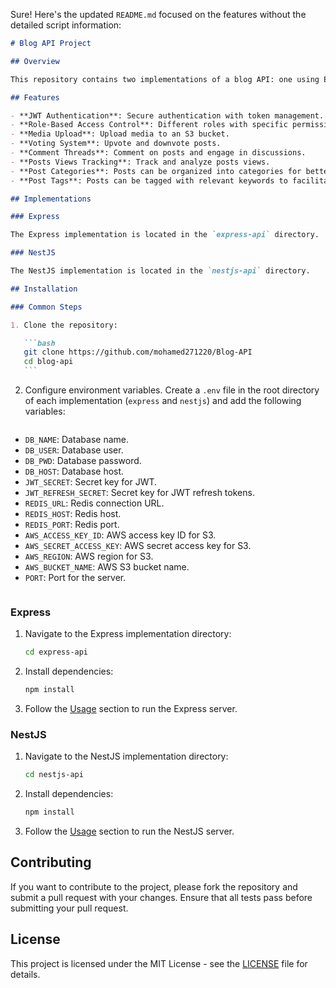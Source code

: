 Sure! Here's the updated `README.md` focused on the features without the detailed script information:

````markdown
# Blog API Project

## Overview

This repository contains two implementations of a blog API: one using Express and the other using NestJS. Both implementations include a JWT authentication system with token management, role-based authorization, media upload to an S3 bucket, upvote and downvote functionality for posts, comment threads on posts, posts views tracking, and management of post categories and tags.

## Features

- **JWT Authentication**: Secure authentication with token management.
- **Role-Based Access Control**: Different roles with specific permissions.
- **Media Upload**: Upload media to an S3 bucket.
- **Voting System**: Upvote and downvote posts.
- **Comment Threads**: Comment on posts and engage in discussions.
- **Posts Views Tracking**: Track and analyze posts views.
- **Post Categories**: Posts can be organized into categories for better content management and navigation.
- **Post Tags**: Posts can be tagged with relevant keywords to facilitate searching and filtering.

## Implementations

### Express

The Express implementation is located in the `express-api` directory.

### NestJS

The NestJS implementation is located in the `nestjs-api` directory.

## Installation

### Common Steps

1. Clone the repository:

   ```bash
   git clone https://github.com/mohamed271220/Blog-API
   cd blog-api
   ```
````

2. Configure environment variables. Create a `.env` file in the root directory of each implementation (`express` and `nestjs`) and add the following variables:

   ```dotenv

   ```

- `DB_NAME`: Database name.
- `DB_USER`: Database user.
- `DB_PWD`: Database password.
- `DB_HOST`: Database host.
- `JWT_SECRET`: Secret key for JWT.
- `JWT_REFRESH_SECRET`: Secret key for JWT refresh tokens.
- `REDIS_URL`: Redis connection URL.
- `REDIS_HOST`: Redis host.
- `REDIS_PORT`: Redis port.
- `AWS_ACCESS_KEY_ID`: AWS access key ID for S3.
- `AWS_SECRET_ACCESS_KEY`: AWS secret access key for S3.
- `AWS_REGION`: AWS region for S3.
- `AWS_BUCKET_NAME`: AWS S3 bucket name.
- `PORT`: Port for the server.
  ```

  ```

### Express

1. Navigate to the Express implementation directory:

   ```bash
   cd express-api
   ```

2. Install dependencies:

   ```bash
   npm install
   ```

3. Follow the [Usage](#usage) section to run the Express server.

### NestJS

1. Navigate to the NestJS implementation directory:

   ```bash
   cd nestjs-api
   ```

2. Install dependencies:

   ```bash
   npm install
   ```

3. Follow the [Usage](#usage) section to run the NestJS server.

## Contributing

If you want to contribute to the project, please fork the repository and submit a pull request with your changes. Ensure that all tests pass before submitting your pull request.

## License

This project is licensed under the MIT License - see the [LICENSE](LICENSE) file for details.

```

```
